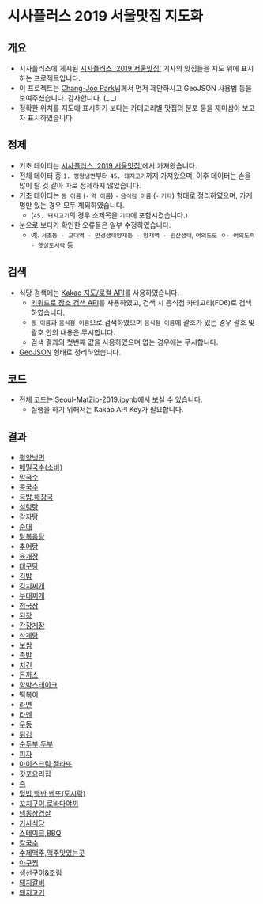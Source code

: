 # 시사플러스 2019 서울맛집 지도화

## 개요

* 시사플러스에 게시된 [시사플러스 '2019 서울맛집'](http://m.sisaplusnews.com/news/articleView.html?idxno=22423) 기사의 맛집들을 지도 위에 표시하는 프로젝트입니다.
* 이 프로젝트는 [Chang-Joo Park](https://github.com/ChangJoo-Park)님께서 먼저 제안하시고 GeoJSON 사용법 등을 보여주셨습니다. 감사합니다. (_ _)
* 정확한 위치를 지도에 표시하기 보다는 카테고리별 맛집의 분포 등을 재미삼아 보고자 표시하였습니다.

## 정제

* 기초 데이터는 [시사플러스 '2019 서울맛집'](http://m.sisaplusnews.com/news/articleView.html?idxno=22423)에서 가져왔습니다.
* 전체 데이터 중 `1. 평양냉면`부터 `45. 돼지고기`까지 가져왔으며, 이후 데이터는 손을 많이 탈 것 같아 따로 정제하지 않았습니다.
* 기초 데이터는 `동 이름` (` - ` `역 이름`) ` - ` `음식점 이름` (` - ` `기타`) 형태로 정리하였으며, 가게명만 있는 경우 모두 제외하였습니다.
  * (`45. 돼지고기`의 경우 소제목을 `기타`에 포함시켰습니다.)
* 눈으로 보다가 확인한 오류들은 일부 수정하였습니다.
  * 예. `서초동 - 교대역 - 만경생태양재동 - 양재역 - 원산생태`, `여의도도 ㅇ- 여의도력 - 햇살도시락` 등

## 검색

* 식당 검색에는 [Kakao 지도/로컬 API](https://developers.kakao.com/features/platform#%EC%A7%80%EB%8F%84-%EB%A1%9C%EC%BB%AC)를 사용하였습니다.
  * [키워드로 장소 검색 API](https://developers.kakao.com/docs/restapi/local#%ED%82%A4%EC%9B%8C%EB%93%9C-%EA%B2%80%EC%83%89)를 사용하였고, 검색 시 음식점 카테고리(FD6)로 검색하였습니다.
  * `동 이름`과 `음식점 이름`으로 검색하였으며 `음식점 이름`에 괄호가 있는 경우 괄호 및 괄호 안의 내용은 무시합니다.
  * 검색 결과의 첫번째 값을 사용하였으며 없는 경우에는 무시합니다.
* [GeoJSON](https://tools.ietf.org/html/rfc7946) 형태로 정리하였습니다.

## 코드

* 전체 코드는 [Seoul-MatZip-2019.ipynb](https://nbviewer.jupyter.org/github/9bow/Seoul-MatZip-2019/blob/master/Seoul-MatZip-2019.ipynb)에서 보실 수 있습니다.
  * 실행을 하기 위해서는 Kakao API Key가 필요합니다.

## 결과

* [평양냉면](geo/평양냉면.geojson)
* [메밀국수(소바)](geo/메밀국수(소바).geojson)
* [막국수](geo/막국수.geojson)
* [콩국수](geo/콩국수.geojson)
* [국밥,해장국](geo/국밥,해장국.geojson)
* [설렁탕](geo/설렁탕.geojson)
* [감자탕](geo/감자탕.geojson)
* [순대](geo/순대.geojson)
* [닭볶음탕](geo/닭볶음탕.geojson)
* [추어탕](geo/추어탕.geojson)
* [육개장](geo/육개장.geojson)
* [대구탕](geo/대구탕.geojson)
* [김밥](geo/김밥.geojson)
* [김치찌개](geo/김치찌개.geojson)
* [부대찌개](geo/부대찌개.geojson)
* [청국장](geo/청국장.geojson)
* [된장](geo/된장.geojson)
* [간장게장](geo/간장게장.geojson)
* [삼계탕](geo/삼계탕.geojson)
* [보쌈](geo/보쌈.geojson)
* [족발](geo/족발.geojson)
* [치킨](geo/치킨.geojson)
* [돈까스](geo/돈까스.geojson)
* [함박스테이크](geo/함박스테이크.geojson)
* [떡볶이](geo/떡볶이.geojson)
* [라면](geo/라면.geojson)
* [라멘](geo/라멘.geojson)
* [우동](geo/우동.geojson)
* [튀김](geo/튀김.geojson)
* [순두부,두부](geo/순두부,두부.geojson)
* [피자](geo/피자.geojson)
* [아이스크림,젤라또](geo/아이스크림,젤라또.geojson)
* [갓포요리집](geo/갓포요리집.geojson)
* [죽](geo/죽.geojson)
* [덮밥,백반,벤또(도시락)](geo/덮밥,백반,벤또(도시락).geojson)
* [꼬치구이,로바다야끼](geo/꼬치구이,로바다야끼.geojson)
* [냉동삼겹살](geo/냉동삼겹살.geojson)
* [기사식당](geo/기사식당.geojson)
* [스테이크,BBQ](geo/스테이크,BBQ.geojson)
* [칼국수](geo/칼국수.geojson)
* [수제맥주,맥주맛있는곳](geo/수제맥주,맥주맛있는곳.geojson)
* [아구찜](geo/아구찜.geojson)
* [생선구이&조림](geo/생선구이&조림.geojson)
* [돼지갈비](geo/돼지갈비.geojson)
* [돼지고기](geo/돼지고기.geojson)
